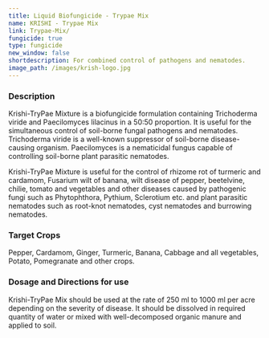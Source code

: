 ```yaml
---
title: Liquid Biofungicide - Trypae Mix
name: KRISHI - Trypae Mix
link: Trypae-Mix/
fungicide: true
type: fungicide
new_window: false
shortdescription: For combined control of pathogens and nematodes.
image_path: /images/krish-logo.jpg
---
```

### Description
Krishi-TryPae Mixture is a biofungicide formulation containing Trichoderma viride and
Paecilomyces lilacinus in a 50:50 proportion. It is useful for the simultaneous control of soil-borne fungal pathogens and nematodes. Trichoderma viride is a well-known suppressor of soil-borne disease-causing organism. Paecilomyces is a nematicidal fungus capable of controlling  soil-borne plant parasitic nematodes.

Krishi-TryPae Mixture is useful for the control of rhizome rot of turmeric and
cardamom, Fusarium wilt of banana, wilt disease of pepper, beetelvine, chilie, tomato and vegetables and other diseases caused by pathogenic fungi such as Phytophthora, Pythium, Sclerotium etc. and plant parasitic nematodes such as root-knot nematodes, cyst nematodes and burrowing nematodes.

### Target Crops
Pepper, Cardamom, Ginger, Turmeric, Banana, Cabbage and all vegetables,
Potato, Pomegranate and other crops.

### Dosage and Directions for use
Krishi-TryPae Mix should be used at the rate of 250 ml to 1000 ml per acre depending on the severity of disease. It should be dissolved in required quantity of water or mixed with well-decomposed organic manure and applied to soil.
